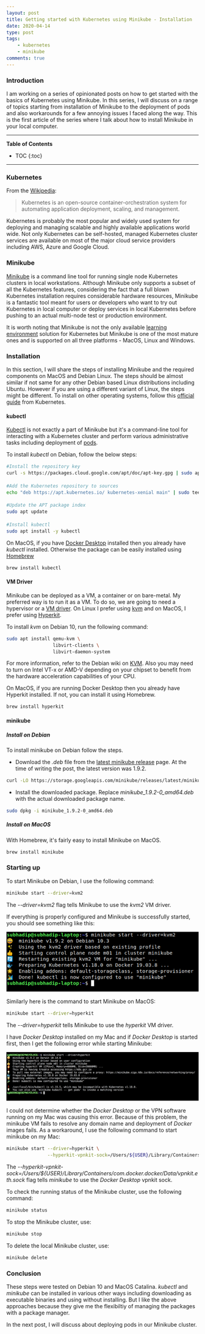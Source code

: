 ```yaml
---
layout: post
title: Getting started with Kubernetes using Minikube - Installation
date: 2020-04-14
type: post
tags:
    - kubernetes
    - minikube
comments: true
---
```

### Introduction
I am working on a series of opinionated posts on how to get started with the
basics of Kubernetes using Minikube. In this series, I will discuss on a range
of topics starting from installation of Minikube to the deployment of pods and
also workarounds for a few annoying issues I faced along the way. This is the
first article of the series where I talk about how to install Minikube in your
local computer.

---
**Table of Contents**
* TOC
{:toc}
---

### Kubernetes
From the [Wikipedia](https://en.wikipedia.org/wiki/Kubernetes):

> Kubernetes is an open-source container-orchestration system for automating
> application deployment, scaling, and management.

Kubernetes is probably the most popular and widely used system for deploying
and managing scalable and highly available applications world wide. Not only
Kubernetes can be self-hosted, managed Kubernetes cluster services are
available on most of the major cloud service providers including AWS, Azure
and Google Cloud.

### Minikube
[Minikube](https://kubernetes.io/docs/setup/learning-environment/minikube/)
is a command line tool for running single node Kubernetes clusters in local
workstations. Although Minikube only supports a subset of all the Kubernetes
features, considering the fact that a full blown Kubernetes installation
requires considerable hardware resources, Minikube is a fantastic tool meant
for users or developers who want to try out Kubernetes in local computer or
deploy services in local Kubernetes before pushing to an actual multi-node test
or production environment.

It is worth noting that Minikube is not the only available
[learning environment](https://kubernetes.io/docs/setup/#learning-environment)
solution for Kubernetes but Minikube is one of the most mature ones and is
supported on all three platforms - MacOS, Linux and Windows.

### Installation
In this section, I will share the steps of installing Minikube and the required
components on MacOS and Debian Linux. The steps should be almost similar if not
same for any other Debian based Linux distributions including Ubuntu. However
if you are using a different variant of Linux, the steps might be different. To
install on other operating systems, follow this
[official guide](https://kubernetes.io/docs/tasks/tools/install-minikube/)
from Kubernetes.

#### kubectl
[Kubectl](https://kubernetes.io/docs/reference/kubectl/overview/) is not
exactly a part of Minikube but it's a command-line tool for interacting with
a Kubernetes cluster and perform various administrative tasks including
deployment of [pods](https://kubernetes.io/docs/concepts/workloads/pods/pod-overview/).

To install *kubectl* on Debian, follow the below steps:

```bash
#Install the repository key
curl -s https://packages.cloud.google.com/apt/doc/apt-key.gpg | sudo apt-key add -

#Add the Kubernetes repository to sources
echo "deb https://apt.kubernetes.io/ kubernetes-xenial main" | sudo tee -a /etc/apt/sources.list.d/kubernetes.list

#Update the APT package index
sudo apt update

#Install kubectl
sudo apt install -y kubectl
```

On MacOS, if you have 
[Docker Desktop](https://www.docker.com/products/docker-desktop) installed then
you already have *kubectl* installed. Otherwise the package can be easily
installed using [Homebrew](https://brew.sh/)

```bash
brew install kubectl
```

#### VM Driver
Minikube can be deployed as a VM, a container or on bare-metal. My preferred
way is to run it as a VM. To do so, we are going to need a hypervisor or a
[VM driver](https://minikube.sigs.k8s.io/docs/drivers/). On Linux I prefer
using [kvm](https://minikube.sigs.k8s.io/docs/drivers/kvm2/) and on MacOS, I
prefer using [Hyperkit](https://minikube.sigs.k8s.io/docs/drivers/hyperkit/).

To install *kvm* on Debian 10, run the following command:

```bash
sudo apt install qemu-kvm \
                 libvirt-clients \
                 libvirt-daemon-system
```

For more information, refer to the Debian wiki on
[KVM](https://wiki.debian.org/KVM). Also you may need to turn on Intel VT-x or
AMD-V depending on your chipset to benefit from the hardware acceleration
capabilities of your CPU.

On MacOS, if you are running Docker Desktop then you already have Hyperkit
installed. If not, you can install it using Homebrew.

```bash
brew install hyperkit
```

#### minikube

##### Install on Debian
To install minikube on Debian follow the steps.

- Download the *.deb* file from the
[latest minikube release](https://github.com/kubernetes/minikube/releases) page.
At the time of writing the post, the latest version was 1.9.2.

```bash
curl -LO https://storage.googleapis.com/minikube/releases/latest/minikube_1.9.2-0_amd64.deb
```

- Install the downloaded package. Replace *minikube_1.9.2-0_amd64.deb* with
the actual downloaded package name. 

```bash
sudo dpkg -i minikube_1.9.2-0_amd64.deb
```

##### Install on MacOS
With Homebrew, it's fairly easy to install Minikube on MacOS.

```bash
brew install minikube
```

### Starting up
To start Minikube on Debian, I use the following command:

```bash
minikube start --driver=kvm2
```
The *--driver=kvm2* flag tells Minikube to use the *kvm2* VM driver.

If everything is properly configured and Minikube is successfully started, you
should see something like this:

![minikube-start-debian](assets/images/install-minikube-success-debian.png)

Similarly here is the command to start Minikube on MacOS:

```bash
minikube start --driver=hyperkit
```

The *--driver=hyperkit* tells Minikube to use the *hyperkit* VM driver.

I have *Docker Desktop* installed on my Mac and if *Docker Desktop* is
started first, then I get the following error while starting Minikube:

![install-minikube-error-macos](assets/images/install-minikube-error-macos.png)

I could not determine whether the *Docker Desktop* or the VPN software running
on my Mac was causing this error. Because of this problem, the minikube VM
fails to resolve any domain name and deployment of *Docker* images fails.
As a workaround, I use the following command to start minikube on my Mac:

```bash
minikube start --driver=hyperkit \
               --hyperkit-vpnkit-sock=/Users/${USER}/Library/Containers/com.docker.docker/Data/vpnkit.eth.sock
```

The
*--hyperkit-vpnkit-sock=/Users/${USER}/Library/Containers/com.docker.docker/Data/vpnkit.eth.sock*
flag tells *minikube* to use the *Docker Desktop* vpnkit sock.

To check the running status of the Minikube cluster, use the following command:

```bash
minikube status
```

To stop the Minikube cluster, use:

```bash
minikube stop
```

To delete the local Minikube cluster, use:

```bash
minikube delete
```

### Conclusion
These steps were tested on Debian 10 and MacOS Catalina.
*kubectl* and *minikube* can be installed in various other ways including
downloading as executable binaries and using without installing. But I like the
above approaches because they give me the flexibiltiy of managing the packages
with a package manager.

In the next post, I will discuss about deploying pods in our Minikube cluster.
